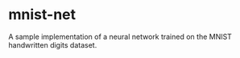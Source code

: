 # mnist-net
A sample implementation of a neural network trained on the MNIST handwritten digits dataset.
